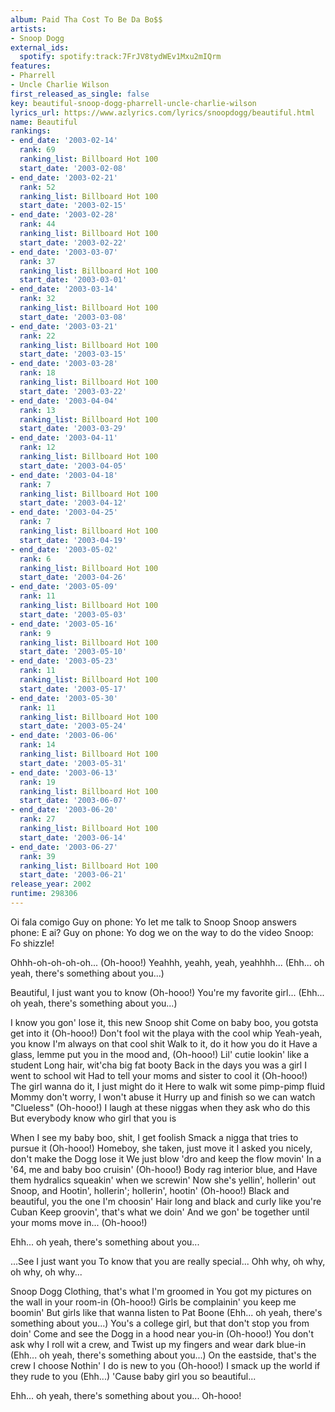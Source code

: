 ```yaml
---
album: Paid Tha Cost To Be Da Bo$$
artists:
- Snoop Dogg
external_ids:
  spotify: spotify:track:7FrJV8tydWEv1Mxu2mIQrm
features:
- Pharrell
- Uncle Charlie Wilson
first_released_as_single: false
key: beautiful-snoop-dogg-pharrell-uncle-charlie-wilson
lyrics_url: https://www.azlyrics.com/lyrics/snoopdogg/beautiful.html
name: Beautiful
rankings:
- end_date: '2003-02-14'
  rank: 69
  ranking_list: Billboard Hot 100
  start_date: '2003-02-08'
- end_date: '2003-02-21'
  rank: 52
  ranking_list: Billboard Hot 100
  start_date: '2003-02-15'
- end_date: '2003-02-28'
  rank: 44
  ranking_list: Billboard Hot 100
  start_date: '2003-02-22'
- end_date: '2003-03-07'
  rank: 37
  ranking_list: Billboard Hot 100
  start_date: '2003-03-01'
- end_date: '2003-03-14'
  rank: 32
  ranking_list: Billboard Hot 100
  start_date: '2003-03-08'
- end_date: '2003-03-21'
  rank: 22
  ranking_list: Billboard Hot 100
  start_date: '2003-03-15'
- end_date: '2003-03-28'
  rank: 18
  ranking_list: Billboard Hot 100
  start_date: '2003-03-22'
- end_date: '2003-04-04'
  rank: 13
  ranking_list: Billboard Hot 100
  start_date: '2003-03-29'
- end_date: '2003-04-11'
  rank: 12
  ranking_list: Billboard Hot 100
  start_date: '2003-04-05'
- end_date: '2003-04-18'
  rank: 7
  ranking_list: Billboard Hot 100
  start_date: '2003-04-12'
- end_date: '2003-04-25'
  rank: 7
  ranking_list: Billboard Hot 100
  start_date: '2003-04-19'
- end_date: '2003-05-02'
  rank: 6
  ranking_list: Billboard Hot 100
  start_date: '2003-04-26'
- end_date: '2003-05-09'
  rank: 11
  ranking_list: Billboard Hot 100
  start_date: '2003-05-03'
- end_date: '2003-05-16'
  rank: 9
  ranking_list: Billboard Hot 100
  start_date: '2003-05-10'
- end_date: '2003-05-23'
  rank: 11
  ranking_list: Billboard Hot 100
  start_date: '2003-05-17'
- end_date: '2003-05-30'
  rank: 11
  ranking_list: Billboard Hot 100
  start_date: '2003-05-24'
- end_date: '2003-06-06'
  rank: 14
  ranking_list: Billboard Hot 100
  start_date: '2003-05-31'
- end_date: '2003-06-13'
  rank: 19
  ranking_list: Billboard Hot 100
  start_date: '2003-06-07'
- end_date: '2003-06-20'
  rank: 27
  ranking_list: Billboard Hot 100
  start_date: '2003-06-14'
- end_date: '2003-06-27'
  rank: 39
  ranking_list: Billboard Hot 100
  start_date: '2003-06-21'
release_year: 2002
runtime: 298306
---
```

Oi fala comigo
Guy on phone: Yo let me talk to Snoop
Snoop answers phone: E ai?
Guy on phone: Yo dog we on the way to do the video
Snoop: Fo shizzle!


Ohhh-oh-oh-oh-oh... (Oh-hooo!)
Yeahhh, yeahh, yeah, yeahhhh... (Ehh... oh yeah, there's something about you...)

Beautiful, I just want you to know (Oh-hooo!)
You're my favorite girl... (Ehh... oh yeah, there's something about you...)

I know you gon' lose it, this new Snoop shit
Come on baby boo, you gotsta get into it (Oh-hooo!)
Don't fool wit the playa with the cool whip
Yeah-yeah, you know I'm always on that cool shit
Walk to it, do it how you do it
Have a glass, lemme put you in the mood and, (Oh-hooo!)
Lil' cutie lookin' like a student
Long hair, wit'cha big fat booty
Back in the days you was a girl I went to school wit
Had to tell your moms and sister to cool it (Oh-hooo!)
The girl wanna do it, I just might do it
Here to walk wit some pimp-pimp fluid
Mommy don't worry, I won't abuse it
Hurry up and finish so we can watch "Clueless" (Oh-hooo!)
I laugh at these niggas when they ask who do this
But everybody know who girl that you is




When I see my baby boo, shit, I get foolish
Smack a nigga that tries to pursue it (Oh-hooo!)
Homeboy, she taken, just move it
I asked you nicely, don't make the Dogg lose it
We just blow 'dro and keep the flow movin'
In a '64, me and baby boo cruisin' (Oh-hooo!)
Body rag interior blue, and
Have them hydralics squeakin' when we screwin'
Now she's yellin', hollerin' out Snoop, and
Hootin', hollerin'; hollerin', hootin' (Oh-hooo!)
Black and beautiful, you the one I'm choosin'
Hair long and black and curly like you're Cuban
Keep groovin', that's what we doin'
And we gon' be together until your moms move in... (Oh-hooo!)

 Ehh... oh yeah, there's something about you...

...See I just want you
To know that you are really special...
Ohh why, oh why, oh why, oh why...


Snoop Dogg Clothing, that's what I'm groomed in
You got my pictures on the wall in your room-in (Oh-hooo!)
Girls be complainin' you keep me boomin'
But girls like that wanna listen to Pat Boone (Ehh... oh yeah, there's
something about you...)
You's a college girl, but that don't stop you from doin'
Come and see the Dogg in a hood near you-in (Oh-hooo!)
You don't ask why I roll wit a crew, and
Twist up my fingers and wear dark blue-in (Ehh... oh yeah, there's something
about you...)
On the eastside, that's the crew I choose
Nothin' I do is new to you (Oh-hooo!)
I smack up the world if they rude to you (Ehh...)
'Cause baby girl you so beautiful...

 Ehh... oh yeah, there's something about you... Oh-hooo!
